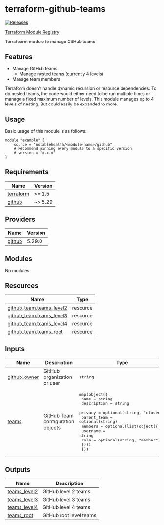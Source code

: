 
<!-- BEGINNING OF PRE-COMMIT-TERRAFORM DOCS HOOK -->
# terraform-github-teams

[![Releases](https://img.shields.io/github/v/release/notablehealth/terraform-github-teams)](https://github.com/notablehealth/terraform-github-teams/releases)

[Terraform Module Registry](https://registry.terraform.io/modules/notablehealth/teams/github)

Terrafoorm module to manage GitHub teams

## Features

- Manage GitHub teams
  - Manage nested teams (currently 4 levels)
- Manage team members

Terraform doesn't handle dynamic recursion or resource dependencies. To do
nested teams, the code would either need to be run multiple times or manage
a fixed maximum number of levels. This module manages up to 4 levels of nesting.
But could easily be expanded to more.

## Usage

Basic usage of this module is as follows:

```hcl
module "example" {
    source = "notablehealth/<module-name>/github"
    # Recommend pinning every module to a specific version
    # version = "x.x.x"
}
```

## Requirements

| Name | Version |
|------|---------|
| <a name="requirement_terraform"></a> [terraform](#requirement\_terraform) | >= 1.5 |
| <a name="requirement_github"></a> [github](#requirement\_github) | ~> 5.29 |

## Providers

| Name | Version |
|------|---------|
| <a name="provider_github"></a> [github](#provider\_github) | 5.29.0 |

## Modules

No modules.

## Resources

| Name | Type |
|------|------|
| [github_team.teams_level2](https://registry.terraform.io/providers/integrations/github/latest/docs/resources/team) | resource |
| [github_team.teams_level3](https://registry.terraform.io/providers/integrations/github/latest/docs/resources/team) | resource |
| [github_team.teams_level4](https://registry.terraform.io/providers/integrations/github/latest/docs/resources/team) | resource |
| [github_team.teams_root](https://registry.terraform.io/providers/integrations/github/latest/docs/resources/team) | resource |

## Inputs

| Name | Description | Type | Default | Required |
|------|-------------|------|---------|:--------:|
| <a name="input_github_owner"></a> [github\_owner](#input\_github\_owner) | GitHub organization or user | `string` | `"notablehealth"` | no |
| <a name="input_teams"></a> [teams](#input\_teams) | GitHub Team configuration objects | <pre>map(object({<br>    name        = string<br>    description = string<br>    privacy     = optional(string, "closed")<br>    parent_team = optional(string)<br>    members = optional(list(object({<br>      username = string<br>      role     = optional(string, "member")<br>    })))<br>  }))</pre> | `{}` | no |

## Outputs

| Name | Description |
|------|-------------|
| <a name="output_teams_level2"></a> [teams\_level2](#output\_teams\_level2) | GitHub level 2 teams |
| <a name="output_teams_level3"></a> [teams\_level3](#output\_teams\_level3) | GitHub level 3 teams |
| <a name="output_teams_level4"></a> [teams\_level4](#output\_teams\_level4) | GitHub level 4 teams |
| <a name="output_teams_root"></a> [teams\_root](#output\_teams\_root) | GitHub root level teams |


<!-- END OF PRE-COMMIT-TERRAFORM DOCS HOOK -->
